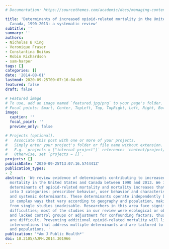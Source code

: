```yaml
---
# Documentation: https://sourcethemes.com/academic/docs/managing-content/

title: 'Determinants of increased opioid-related mortality in the United States and
  Canada, 1990-2013: a systematic review'
subtitle: ''
summary: ''
authors:
- Nicholas B King
- Veronique Fraser
- Constantina Boikos
- Robin Richardson
- sam-harper
tags: []
categories: []
date: '2014-08-01'
lastmod: 2020-09-25T09:07:16-04:00
featured: false
draft: false

# Featured image
# To use, add an image named `featured.jpg/png` to your page's folder.
# Focal points: Smart, Center, TopLeft, Top, TopRight, Left, Right, BottomLeft, Bottom, BottomRight.
image:
  caption: ''
  focal_point: ''
  preview_only: false

# Projects (optional).
#   Associate this post with one or more of your projects.
#   Simply enter your project's folder or file name without extension.
#   E.g. `projects = ["internal-project"]` references `content/project/deep-learning/index.md`.
#   Otherwise, set `projects = []`.
projects: []
publishDate: '2020-09-25T13:07:16.574441Z'
publication_types:
- 2
abstract: 'We review evidence of determinants contributing to increased opioid-related
  mortality in the United States and Canada between 1990 and 2013. We identified 17
  determinants of opioid-related mortality and mortality increases that we classified
  into 3 categories: prescriber behavior, user behavior and characteristics, and environmental
  and systemic determinants. These determinants operate independently but interact
  in complex ways that vary according to geography and population, making generalization
  from single studies inadvisable. Researchers in this area face significant methodological
  difficulties; most of the studies in our review were ecological or observational
  and lacked control groups or adjustment for confounding factors; thus, causal inferences
  are difficult. Preventing additional opioid-related mortality will likely require
  interventions that address multiple determinants and are tailored to specific locations
  and populations. '
publication: '*Am J Public Health*'
doi: 10.2105/AJPH.2014.301966
---
```

